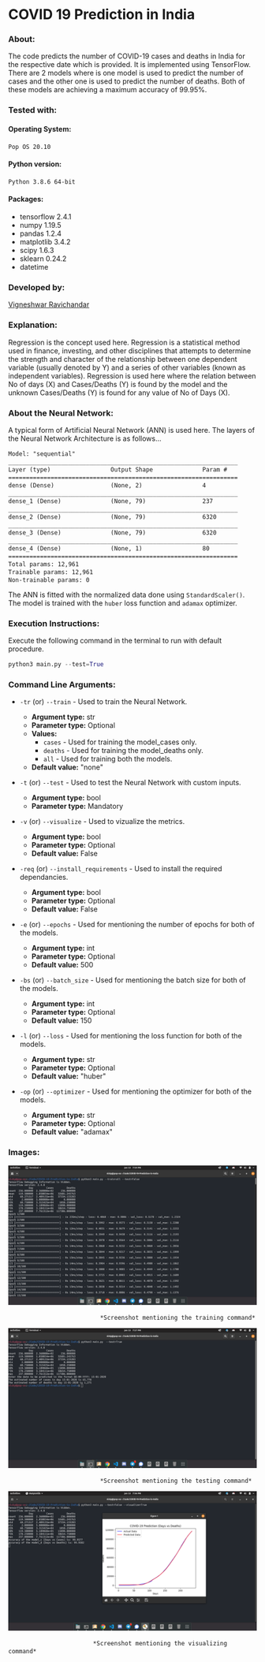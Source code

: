 # COVID 19 Prediction in India

### About:  
 The code predicts the number of COVID-19 cases and deaths in India for the respective date which is provided. It is implemented using TensorFlow. There are 2 models where is one model is used to predict the number of cases and the other one is used to predict the number of deaths. Both of these models are achieving a maximum accuracy of 99.95%. 

### Tested with: 
#### Operating System:
    Pop OS 20.10
#### Python version:
    Python 3.8.6 64-bit
#### Packages:
  * tensorflow 2.4.1
  * numpy 1.19.5
  * pandas 1.2.4
  * matplotlib 3.4.2
  * scipy 1.6.3
  * sklearn 0.24.2
  * datetime 

### Developed by:  
 [Vigneshwar Ravichandar](https://github.com/ToastCoder)

### Explanation: 
  Regression is the concept used here. Regression is a statistical method used in finance, investing, and other disciplines that attempts to determine the strength and character of the relationship between one dependent variable (usually denoted by Y) and a series of other variables (known as independent variables). Regression is used here where the relation between No of days (X) and Cases/Deaths (Y) is found by the model and the unknown Cases/Deaths (Y) is found for any value of No of Days (X). 

### About the Neural Network: 
  A typical form of Artificial Neural Network (ANN) is used here. The layers of the Neural Network Architecture is as follows... 
```
Model: "sequential"
_________________________________________________________________
Layer (type)                 Output Shape              Param #   
=================================================================
dense (Dense)                (None, 2)                 4         
_________________________________________________________________
dense_1 (Dense)              (None, 79)                237       
_________________________________________________________________
dense_2 (Dense)              (None, 79)                6320      
_________________________________________________________________
dense_3 (Dense)              (None, 79)                6320      
_________________________________________________________________
dense_4 (Dense)              (None, 1)                 80        
=================================================================
Total params: 12,961
Trainable params: 12,961
Non-trainable params: 0
``` 
The ANN is fitted with the normalized data done using `StandardScaler()`. The model is trained with the `huber` loss function and `adamax` optimizer. 

### Execution Instructions:  
 Execute the following command in the terminal to run with default procedure.

```python
python3 main.py --test=True
```

### Command Line Arguments:

* `-tr` (or) `--train` - Used to train the Neural Network.  
  * **Argument type:** str  
  * **Parameter type:** Optional  
  * **Values:**  
    * `cases` - Used for training the model_cases only.
    * `deaths` - Used for training the model_deaths only.
    * `all` - Used for training both the models.
  * **Default value:** "none"

* `-t` (or) `--test` - Used to test the Neural Network with custom inputs.
  * **Argument type:** bool  
  * **Parameter type:** Mandatory 
  
* `-v` (or) `--visualize` - Used to vizualize the metrics.
  * **Argument type:** bool  
  * **Parameter type:** Optional
  * **Default value:** False
  
* `-req` (or) `--install_requirements` - Used to install the required dependancies.
  * **Argument type:** bool  
  * **Parameter type:** Optional
  * **Default value:** False

* `-e` (or) `--epochs` - Used for mentioning the number of epochs for both of the models.
  * **Argument type:** int
  * **Parameter type:** Optional
  * **Default value:** 500

* `-bs` (or) `--batch_size` - Used for mentioning the batch size for both of the models.
  * **Argument type:** int
  * **Parameter type:** Optional
  * **Default value:** 150

* `-l` (or) `--loss` - Used for mentioning the loss function for both of the models.
  * **Argument type:** str
  * **Parameter type:** Optional
  * **Default value:** "huber"

* `-op` (or) `--optimizer` - Used for mentioning the optimizer for both of the models.
  * **Argument type:** str
  * **Parameter type:** Optional
  * **Default value:** "adamax"

### Images:

![img1](https://github.com/ToastCoder/COVID-19-Prediction-in-India/blob/master/images/img1.png)

                              *Screenshot mentioning the training command* 

![img2](https://github.com/ToastCoder/COVID-19-Prediction-in-India/blob/master/images/img2.png)

                              *Screenshot mentioning the testing command*  

![img3](https://github.com/ToastCoder/COVID-19-Prediction-in-India/blob/master/images/img3.png)

                            *Screenshot mentioning the visualizing command*  

